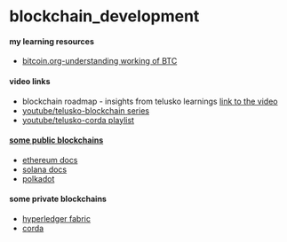 # blockchain_development
<h4>my learning resources</h4>
<ul>
<li><a href="https://developer.bitcoin.org/devguide/block_chain.html">bitcoin.org-understanding working of BTC</a></li>
  </ul>
<h4>video links</h4>
<ul>
<li>blockchain roadmap - insights from telusko learnings <a href="https://www.youtube.com/watch?v=e8NKbusx-Nc">link to the video</a></li>
  <li><a href="https://www.youtube.com/watch?v=X06TQOOBrhM">youtube/telusko-blockchain series</a></li>
  <li><a href="https://youtube.com/playlist?list=PLsyeobzWxl7pGh8x5C2hsu3My4ei-eX1Y">youtube/telusko-corda playlist</li>
</ul>
  <h4>some public blockchains</h4>
  <ul>
  <li><a href="https://ethereum.org/en/developers/">ethereum docs</a></li>
  <li><a href="https://solana.com/developers">solana docs</a></li>
  <li><a href="https://wiki.polkadot.network/docs/learn-launch">polkadot</a></li>
  </ul>

<h4>some private blockchains</h4>
<ul>
<li><a href="https://hyperledger-fabric.readthedocs.io/en/latest/whatis.html">hyperledger fabric</a></li>
  <li><a href="https://docs.r3.com/en/tutorials.html">corda</a></li>
  </ul>
